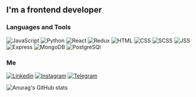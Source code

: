 ## I'm a frontend developer

### Languages and Tools

![JavaScript](https://img.shields.io/badge/-JavaScript-333?style=for-the-badge&logo=JavaScript)
![Python](https://img.shields.io/badge/-Python-333?style=for-the-badge&logo=Python)
![React](https://img.shields.io/badge/-React-333?style=for-the-badge&logo=React)
![Redux](https://img.shields.io/badge/-Redux-333?style=for-the-badge&logo=Redux&logoColor=blueviolet)
![HTML](https://img.shields.io/badge/-HTML-333?style=for-the-badge&logo=Html5)
![CSS](https://img.shields.io/badge/-CSS-333?style=for-the-badge&logo=CSS3&logoColor=blue)
![SCSS](https://img.shields.io/badge/-SCSS-333?style=for-the-badge&logo=SASS)
![JSS](https://img.shields.io/badge/-JSS-333?style=for-the-badge&logo=JSS)
![Express](https://img.shields.io/badge/-Express-333?style=for-the-badge&logo=Express)
![MongoDB](https://img.shields.io/badge/-MongoDB-333?style=for-the-badge&logo=MongoDB)
![PostgreSQl](https://img.shields.io/badge/-PostgreSQl-333?style=for-the-badge&logo=PostgreSQl)

### Me

[![Linkedin](https://img.shields.io/badge/-Linkedin-333?style=for-the-badge&logo=Linkedin&logoColor=blue)](https://www.linkedin.com/in/abdul-gafur-taramov-43909021b/)
[![Instagram](https://img.shields.io/badge/-Instagram-333?style=for-the-badge&logo=Instagram)](https://www.instagram.com/__this_is__me___?r=nametag)
[![Telegram](https://img.shields.io/badge/-Telegram-333?style=for-the-badge&logo=Telegram)](https://t.me/sovarim)

![Anurag's GitHub stats](https://github-readme-stats.vercel.app/api?username=sovarim&count_private=true&show_icons=true&theme=dark)
